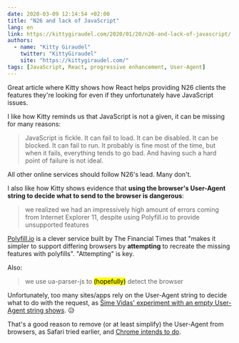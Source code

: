 ```yaml
---
date: 2020-03-09 12:14:54 +02:00
title: "N26 and lack of JavaScript"
lang: en
link: https://kittygiraudel.com/2020/01/20/n26-and-lack-of-javascript/
authors:
  - name: "Kitty Giraudel"
    twitter: "KittyGiraudel"
    site: "https://kittygiraudel.com/"
tags: [JavaScript, React, progressive enhancement, User-Agent]
---
```


Great article where Kitty shows how React helps providing N26 clients the features they're looking for even if they unfortunately have JavaScript issues.

I like how Kitty reminds us that JavaScript is not a given, it can be missing for many reasons:

> JavaScript is fickle. It can fail to load. It can be disabled. It can be blocked. It can fail to run. It probably is fine most of the time, but when it fails, everything tends to go bad. And having such a hard point of failure is not ideal.

All other online services should follow N26's lead. Many don't.

I also like how Kitty shows evidence that **using the browser's User-Agent string to decide what to send to the browser is dangerous**:

> we realized we had an impressively high amount of errors coming from Internet Explorer 11, despite using Polyfill.io to provide unsupported features

[Polyfill.io](https://polyfill.io/) is a clever service built by The Financial Times that "makes it simpler to support differing browsers by **attempting** to recreate the missing features with polyfills". "Attempting" is key.

Also:

> we use ua-parser-js to <mark>(hopefully)</mark> detect the browser

Unfortunately, too many sites/apps rely on the User-Agent string to decide what to do with the request, as [Šime Vidas' experiment with an empty User-Agent string shows](https://twitter.com/simevidas/status/1233490500520468480). 😥

That's a good reason to remove (or at least simplify) the User-Agent from browsers, as Safari tried earlier, and [Chrome intends to do](/links/2020/01/14/intent-to-deprecate-and-freeze-the-user-agent-string/).
